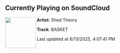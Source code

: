 ## Currently Playing on SoundCloud

[<img align="left" width="100" src="https://i1.sndcdn.com/artworks-DlCZ1PeyfPkE8SsR-Q9CCOA-t500x500.png">](https://soundcloud.com/shedtheory/basket)

**Artist**: Shed Theory 

**Track**: BASKET

Last updated at 6/13/2025, 4:07:41 PM
